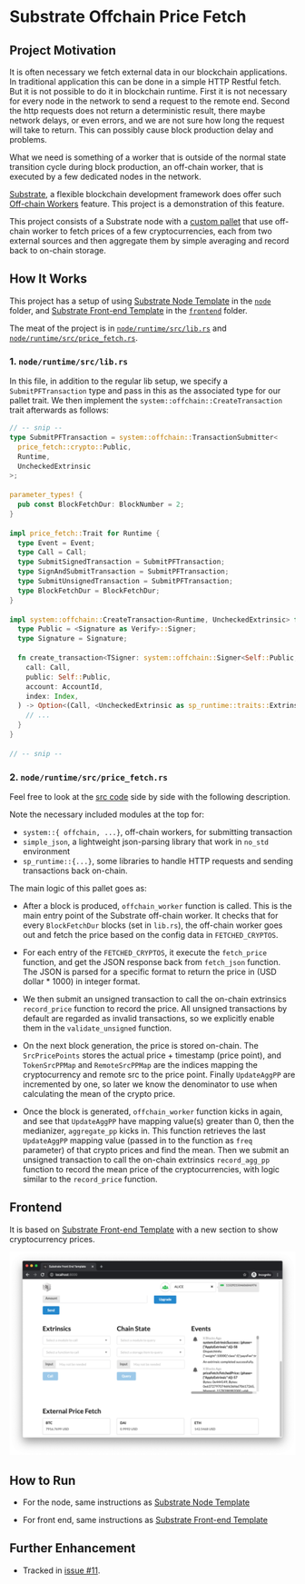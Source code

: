 # Substrate Offchain Price Fetch

## Project Motivation

It is often necessary we fetch external data in our blockchain applications. In traditional application this can be done in a simple HTTP Restful fetch. But it is not possible to do it in blockchain runtime. First it is not necessary for every node in the network to send a request to the remote end. Second the http requests does not return a deterministic result, there maybe network delays, or even errors, and we are not sure how long the request will take to return. This can possibly cause block production delay and problems.

What we need is something of a worker that is outside of the normal state transition cycle during block production, an off-chain worker, that is executed by a few dedicated nodes in the network.

[Substrate](https://github.com/paritytech/substrate), a flexible blockchain development framework does offer such [Off-chain Workers](https://substrate.dev/docs/en/next/conceptual/core/off-chain-workers) feature. This project is a demonstration of this feature.

This project consists of a Substrate node with a [custom pallet](node/runtime/src/price_fetch.rs) that use off-chain worker to fetch prices of a few cryptocurrencies, each from two external sources and then aggregate them by simple averaging and record back to on-chain storage.

## How It Works

This project has a setup of using [Substrate Node Template](https://github.com/substrate-developer-hub/substrate-node-template) in the [`node`](node) folder, and [Substrate Front-end Template](https://github.com/substrate-developer-hub/substrate-front-end-template) in the [`frontend`](frontend) folder.

The meat of the project is in [`node/runtime/src/lib.rs`](node/runtime/src/lib.rs) and [`node/runtime/src/price_fetch.rs`](node/runtime/src/price_fetch.rs).

### 1. `node/runtime/src/lib.rs`

In this file, in addition to the regular lib setup, we specify a `SubmitPFTransaction` type and pass in this as the associated type for our pallet trait. We then implement the `system::offchain::CreateTransaction` trait afterwards as follows:

```rust
// -- snip --
type SubmitPFTransaction = system::offchain::TransactionSubmitter<
  price_fetch::crypto::Public,
  Runtime,
  UncheckedExtrinsic
>;

parameter_types! {
  pub const BlockFetchDur: BlockNumber = 2;
}

impl price_fetch::Trait for Runtime {
  type Event = Event;
  type Call = Call;
  type SubmitSignedTransaction = SubmitPFTransaction;
  type SignAndSubmitTransaction = SubmitPFTransaction;
  type SubmitUnsignedTransaction = SubmitPFTransaction;
  type BlockFetchDur = BlockFetchDur;
}

impl system::offchain::CreateTransaction<Runtime, UncheckedExtrinsic> for Runtime {
  type Public = <Signature as Verify>::Signer;
  type Signature = Signature;

  fn create_transaction<TSigner: system::offchain::Signer<Self::Public, Self::Signature>> (
    call: Call,
    public: Self::Public,
    account: AccountId,
    index: Index,
  ) -> Option<(Call, <UncheckedExtrinsic as sp_runtime::traits::Extrinsic>::SignaturePayload)> {
    // ...
  }
}

// -- snip --
```

### 2. `node/runtime/src/price_fetch.rs`

Feel free to look at the [src code](node/runtime/src/price_fetch.rs) side by side with the following description.

Note the necessary included modules at the top for:

  - `system::{ offchain, ...}`, off-chain workers, for submitting transaction
  - `simple_json`, a lightweight json-parsing library that work in `no_std` environment
  - `sp_runtime::{...}`, some libraries to handle HTTP requests and sending transactions back on-chain.

The main logic of this pallet goes as:

- After a block is produced, `offchain_worker` function is called. This is the main entry point of the Substrate off-chain worker. It checks that for every `BlockFetchDur` blocks (set in `lib.rs`), the off-chain worker goes out and fetch the price based on the config data in `FETCHED_CRYPTOS`.

- For each entry of the `FETCHED_CRYPTOS`, it execute the `fetch_price` function, and get the JSON response back from `fetch_json` function. The JSON is parsed for a specific format to return the price in (USD dollar * 1000) in integer format.

- We then submit an unsigned transaction to call the on-chain extrinsics `record_price` function to record the price. All unsigned transactions by default are regarded as invalid transactions, so we explicitly enable them in the `validate_unsigned` function.

- On the next block generation, the price is stored on-chain. The `SrcPricePoints` stores the actual price + timestamp (price point), and `TokenSrcPPMap` and `RemoteSrcPPMap` are the indices mapping the cryptocurrency and remote src to the price point. Finally `UpdateAggPP` are incremented by one, so later we know the denominator to use when calculating the mean of the crypto price.

- Once the block is generated, `offchain_worker` function kicks in again, and see that `UpdateAggPP` have mapping value(s) greater than 0, then the medianizer, `aggregate_pp` kicks in. This function retrieves the last `UpdateAggPP` mapping value (passed in to the function as `freq` parameter) of that crypto prices and find the mean. Then we submit an unsigned transaction to call the on-chain extrinsics `record_agg_pp` function to record the mean price of the cryptocurrencies, with logic similar to the `record_price` function.

## Frontend

It is based on [Substrate Front-end Template](https://github.com/substrate-developer-hub/substrate-front-end-template) with a new section to show cryptocurrency prices.

![](assets/ss-price-fetch01.png)

## How to Run

- For the node, same instructions as [Substrate Node Template](https://github.com/substrate-developer-hub/substrate-node-template)

- For front end, same instructions as [Substrate Front-end Template](https://github.com/substrate-developer-hub/substrate-front-end-template)

## Further Enhancement

- Tracked in [issue #11](../../issues/11).
